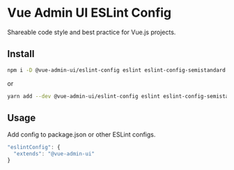 # Vue Admin UI ESLint Config

Shareable code style and best practice for Vue.js projects.

## Install

```sh
npm i -D @vue-admin-ui/eslint-config eslint eslint-config-semistandard eslint-config-standard eslint-plugin-compat eslint-plugin-import eslint-plugin-node eslint-plugin-promise eslint-plugin-standard eslint-plugin-vue@7.0.0-beta.2
```

or

```sh
yarn add --dev @vue-admin-ui/eslint-config eslint eslint-config-semistandard eslint-config-standard eslint-plugin-compat eslint-plugin-import eslint-plugin-node eslint-plugin-promise eslint-plugin-standard eslint-plugin-vue@7.0.0-beta.2
```

## Usage

Add config to package.json or other ESLint configs.

```js
"eslintConfig": {
  "extends": "@vue-admin-ui"
}
```
